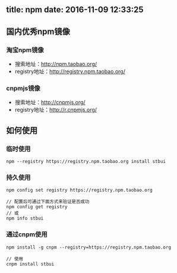 title: npm
date: 2016-11-09 12:33:25
---

## 国内优秀npm镜像

### 淘宝npm镜像

- 搜索地址：http://npm.taobao.org/
- registry地址：http://registry.npm.taobao.org/

### cnpmjs镜像

- 搜索地址：http://cnpmjs.org/
- registry地址：http://r.cnpmjs.org/

## 如何使用

### 临时使用
```
npm --registry https://registry.npm.taobao.org install stbui
```

### 持久使用
```
npm config set registry https://registry.npm.taobao.org

// 配置后可通过下面方式来验证是否成功
npm config get registry
// 或
npm info stbui
```

### 通过cnpm使用
```
npm install -g cnpm --registry=https://registry.npm.taobao.org

// 使用
cnpm install stbui
```
